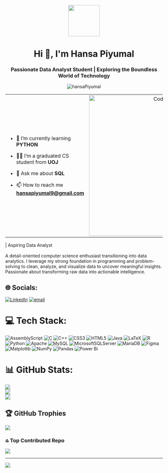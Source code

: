 <p align="center" ><img  src = "https://github.com/7oSkaaa/7oSkaaa/blob/main/Images/about_me.gif?raw=true" width = 100px></p>
<h1 align="center">Hi 👋, I'm Hansa Piyumal</h1>
<h3 align="center">Passionate Data Analyst Student | Exploring the Boundless World of Technology</h3>
<p align="center"> <img src="https://komarev.com/ghpvc/?username=hansaPiyumal&label=Profile%20views&color=0e75b6&style=flat" alt="hansaPiyumal" /> </p>

<table align="center">
<tr border="none">
<td width="50%" align="left">
  
- 🌱 I’m currently learning **PYTHON**

- 🧑‍🎓 I’m a graduated CS student from **UOJ**

- 💬 Ask me about **SQL**

- 📫 How to reach me **hansapiyumal9@gmail.com**

</td>
<td width="50%" align="center">

  <img align="center" alt="Coding" width="450" src="https://repository-images.githubusercontent.com/588181932/e36ec678-7984-4cdd-8e4c-a3932772ff8e">

  
  </td>
</tr>
</table>

| Aspiring Data Analyst<br><br>A detail-oriented computer science enthusiast transitioning into data analytics. I leverage my strong foundation in programming and problem-solving to clean, analyze, and visualize data to uncover meaningful insights. Passionate about transforming raw data into actionable intelligence.


## 🌐 Socials:
[![LinkedIn](https://img.shields.io/badge/LinkedIn-%230077B5.svg?logo=linkedin&logoColor=white)](https://linkedin.com/in/https://www.linkedin.com/in/hansa-piyumal-wimalasena-561831336?lipi=urn%3Ali%3Apage%3Ad_flagship3_profile_view_base_contact_details%3BWNGABWgrS8G3b%2BLvzMWtnA%3D%3D) [![email](https://img.shields.io/badge/Email-D14836?logo=gmail&logoColor=white)](mailto:hansapiyumal9@gmail.com) 

# 💻 Tech Stack:
![AssemblyScript](https://img.shields.io/badge/assembly%20script-%23000000.svg?style=plastic&logo=assemblyscript&logoColor=white) ![C](https://img.shields.io/badge/c-%2300599C.svg?style=plastic&logo=c&logoColor=white) ![C++](https://img.shields.io/badge/c++-%2300599C.svg?style=plastic&logo=c%2B%2B&logoColor=white) ![CSS3](https://img.shields.io/badge/css3-%231572B6.svg?style=plastic&logo=css3&logoColor=white) ![HTML5](https://img.shields.io/badge/html5-%23E34F26.svg?style=plastic&logo=html5&logoColor=white) ![Java](https://img.shields.io/badge/java-%23ED8B00.svg?style=plastic&logo=openjdk&logoColor=white) ![LaTeX](https://img.shields.io/badge/latex-%23008080.svg?style=plastic&logo=latex&logoColor=white) ![R](https://img.shields.io/badge/r-%23276DC3.svg?style=plastic&logo=r&logoColor=white) ![Python](https://img.shields.io/badge/python-3670A0?style=plastic&logo=python&logoColor=ffdd54) ![Apache](https://img.shields.io/badge/apache-%23D42029.svg?style=plastic&logo=apache&logoColor=white) ![MySQL](https://img.shields.io/badge/mysql-4479A1.svg?style=plastic&logo=mysql&logoColor=white) ![MicrosoftSQLServer](https://img.shields.io/badge/Microsoft%20SQL%20Server-CC2927?style=plastic&logo=microsoft%20sql%20server&logoColor=white) ![MariaDB](https://img.shields.io/badge/MariaDB-003545?style=plastic&logo=mariadb&logoColor=white) ![Figma](https://img.shields.io/badge/figma-%23F24E1E.svg?style=plastic&logo=figma&logoColor=white) ![Matplotlib](https://img.shields.io/badge/Matplotlib-%23ffffff.svg?style=plastic&logo=Matplotlib&logoColor=black) ![NumPy](https://img.shields.io/badge/numpy-%23013243.svg?style=plastic&logo=numpy&logoColor=white) ![Pandas](https://img.shields.io/badge/pandas-%23150458.svg?style=plastic&logo=pandas&logoColor=white) ![Power Bi](https://img.shields.io/badge/power_bi-F2C811?style=plastic&logo=powerbi&logoColor=black)
# 📊 GitHub Stats:
![](https://github-readme-stats.vercel.app/api?username=hansaPiyumal&theme=ambient_gradient&hide_border=false&include_all_commits=true&count_private=false)<br/>
![](https://nirzak-streak-stats.vercel.app/?user=hansaPiyumal&theme=ambient_gradient&hide_border=false)<br/>
![](https://github-readme-stats.vercel.app/api/top-langs/?username=hansaPiyumal&theme=ambient_gradient&hide_border=false&include_all_commits=true&count_private=false&layout=compact)

## 🏆 GitHub Trophies
![](https://github-profile-trophy.vercel.app/?username=hansaPiyumal&theme=radical&no-frame=false&no-bg=true&margin-w=4)

### 🔝 Top Contributed Repo
![](https://github-contributor-stats.vercel.app/api?username=hansaPiyumal&limit=5&theme=calm_pink&combine_all_yearly_contributions=true)

---
[![](https://visitcount.itsvg.in/api?id=hansaPiyumal&icon=0&color=0)](https://visitcount.itsvg.in)

<!-- Proudly created with GPRM ( https://gprm.itsvg.in ) -->
